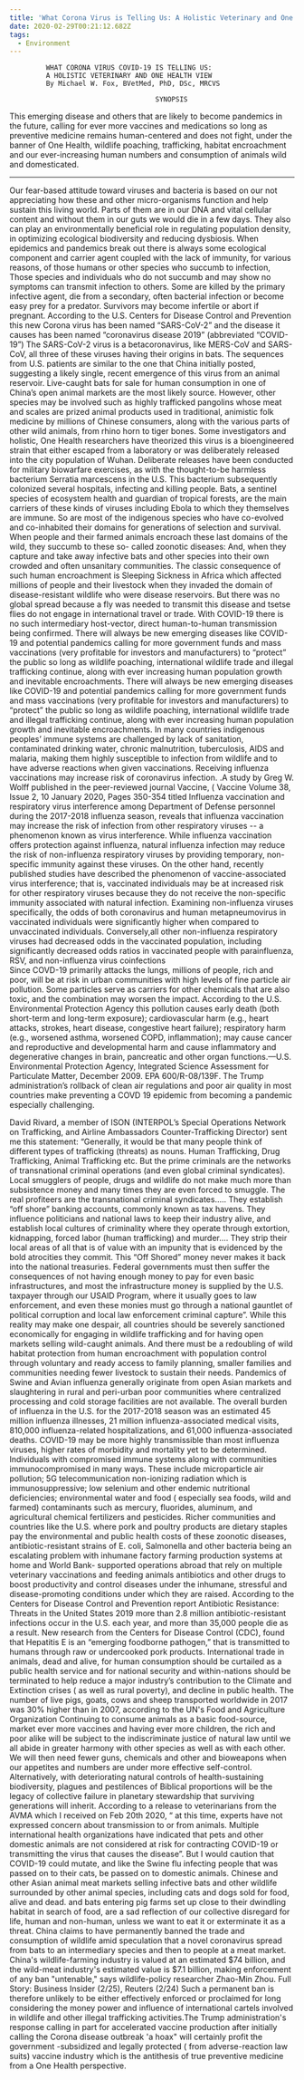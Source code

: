 ```yaml
---
title: 'What Corona Virus is Telling Us: A Holistic Veterinary and One Health View'
date: 2020-02-29T00:21:12.682Z
tags:
  - Environment
---
```

             WHAT CORONA VIRUS COVID-19 IS TELLING US: 
             A HOLISTIC VETERINARY AND ONE HEALTH VIEW
             By Michael W. Fox, BVetMed, PhD, DSc, MRCVS
                                                                                     
                                        SYNOPSIS
This emerging disease and others that are likely to become pandemics in the future, calling for ever more vaccines and medications so long as preventive medicine remains human-centered and does not fight, under the banner of One Health, wildlife poaching, trafficking, habitat encroachment and our ever-increasing human numbers and consumption of animals wild and domesticated.
***************************************************************


Our fear-based attitude toward viruses and bacteria is based on our not appreciating how these and other micro-organisms function and help sustain this living world. Parts of them are in our DNA and vital cellular content and without them in our guts we would die in a few days. They also can play an environmentally beneficial role in regulating population density, in optimizing ecological biodiversity and reducing dysbiosis.
When epidemics and pandemics break out there is always some ecological component and carrier agent coupled with the lack of immunity, for various reasons, of those humans or other species who succumb to infection, Those species and individuals who do not succumb and may show no symptoms can transmit infection to others. Some are killed by the primary infective agent, die from a secondary, often bacterial infection or become easy prey for a predator. Survivors may become infertile or abort if pregnant. 
According to the U.S. Centers for Disease Control and Prevention this new Corona virus has been named “SARS-CoV-2” and the disease it causes has been named “coronavirus disease 2019” (abbreviated “COVID-19”) The SARS-CoV-2 virus is a betacoronavirus, like MERS-CoV and SARS-CoV, all three of these viruses having their origins in bats. The sequences from U.S. patients are similar to the one that China initially posted, suggesting a likely single, recent emergence of this virus from an animal reservoir. Live-caught bats for sale for human consumption in one of China’s open animal markets are the most likely source.
However, other species may be involved such as highly trafficked pangolins whose meat and scales are prized animal products used in traditional, animistic folk medicine by millions of Chinese consumers, along with the various parts of other wild animals, from rhino horn to tiger bones.
Some investigators and holistic, One Health researchers have theorized this virus is a bioengineered strain that either escaped from a laboratory or was deliberately released into the city population of Wuhan. Deliberate releases have been conducted for military biowarfare exercises, as with the thought-to-be harmless bacterium Serratia marcescens in the U.S. This bacterium subsequently colonized several hospitals, infecting and killing people. 
Bats, a sentinel species of ecosystem health and guardian of tropical forests, are the main carriers of these kinds of viruses including Ebola to which they themselves are immune. So are most of the indigenous species who have co-evolved and co-inhabited their domains for generations of selection and survival. When people and their farmed animals encroach these last domains of the wild, they succumb to these so- called zoonotic diseases: And, when they capture and take away infective bats and other species into their own crowded and often unsanitary communities. The classic consequence of such human encroachment is Sleeping Sickness in Africa which affected millions of people and their livestock when they invaded the domain of disease-resistant wildlife who were disease reservoirs. But there was no global spread because a fly was needed to transmit this disease and tsetse flies do not engage in international travel or trade. With COVID-19 there is no such intermediary host-vector, direct human-to-human transmission being confirmed. 
There will always be new emerging diseases like COVID-19 and potential pandemics calling for more government funds and mass vaccinations (very profitable for investors and manufacturers) to “protect” the public so long as wildlife poaching, international wildlife trade and illegal trafficking continue, along with ever increasing human population growth and inevitable encroachments.
There will always be new emerging diseases like COVID-19 and potential pandemics calling for more government funds and mass vaccinations (very profitable for investors and manufacturers) to “protect” the public so long as wildlife poaching, international wildlife trade and illegal trafficking continue, along with ever increasing human population growth and inevitable encroachments. In many countries indigenous peoples’ immune systems are challenged by lack of sanitation, contaminated drinking water, chronic malnutrition, tuberculosis, AIDS and malaria, making them highly susceptible to infection from wildlife and to have adverse reactions when given vaccinations.
Receiving influenza vaccinations may increase risk of coronavirus infection. .A study by Greg W. Wolff published in the peer-reviewed journal Vaccine, ( Vaccine Volume 38, Issue 2, 10 January 2020, Pages 350-354 titled Influenza vaccination and respiratory virus interference among Department of Defense personnel during the 2017-2018 influenza season, reveals that influenza vaccination may increase the risk of infection from other respiratory viruses -- a phenomenon known as virus interference. While influenza vaccination offers protection against influenza, natural influenza infection may reduce the risk of non-influenza respiratory viruses by providing temporary, non-specific immunity against these viruses. On the other hand, recently published studies have described the phenomenon of vaccine-associated virus interference; that is, vaccinated individuals may be at increased risk for other respiratory viruses because they do not receive the non-specific immunity associated with natural infection. Examining non-influenza viruses specifically, the odds of both coronavirus and human metapneumovirus in vaccinated individuals were significantly higher when compared to unvaccinated individuals. Conversely,all other non-influenza respiratory viruses had decreased odds in the vaccinated population, including significantly decreased odds ratios in vaccinated people with parainfluenza, RSV, and non-influenza virus coinfections  
  Since COVD-19 primarily attacks the lungs, millions of people, rich and poor, will be at risk in urban communities with high levels of fine particle air pollution. Some particles serve as carriers for other chemicals that are also toxic, and the combination may worsen the impact. According to the U.S. Environmental Protection Agency this pollution causes early death (both short-term and long-term exposure); cardiovascular harm (e.g., heart attacks, strokes, heart disease, congestive heart failure); respiratory harm (e.g., worsened asthma, worsened COPD, inflammation); may cause cancer and reproductive and developmental harm and cause inflammatory and degenerative changes in brain, pancreatic and other organ functions.—U.S. Environmental Protection Agency, Integrated Science Assessment for Particulate Matter, December 2009. EPA 600/R-08/139F. The Trump administration’s rollback of clean air regulations and poor air quality in most countries make preventing a COVD 19 epidemic from becoming a pandemic especially challenging.

David Rivard, a member of ISON (INTERPOL’s Special Operations Network on Trafficking, and Airline Ambassadors Counter-Trafficking Director) sent me this statement: “Generally, it would be that many people think of different types of trafficking (threats) as nouns. Human Trafficking, Drug Trafficking, Animal Trafficking etc. But the prime criminals are the networks of transnational criminal operations (and even global criminal syndicates). Local smugglers of people, drugs and wildlife do not make much more than subsistence money and many times they are even forced to smuggle. The real profiteers are the transnational criminal syndicates….. They establish “off shore” banking accounts, commonly known as tax havens. They influence politicians and national laws to keep their industry alive, and establish local cultures of criminality where they operate through extortion, kidnapping, forced labor (human trafficking) and murder…. They strip their local areas of all that is of value with an impunity that is evidenced by the bold atrocities they commit. This “Off Shored” money never makes it back into the national treasuries. Federal governments must then suffer the consequences of not having enough money to pay for even basic infrastructures, and most the infrastructure money is supplied by the U.S. taxpayer through our USAID Program, where it usually goes to law enforcement, and even these monies must go through a national gauntlet of political corruption and local law enforcement criminal capture”.
While this reality may make one despair, all countries should be severely sanctioned economically for engaging in wildlife trafficking and for having open markets selling wild-caught animals. And there must be a redoubling of wild habitat protection from human encroachment with population control through voluntary and ready access to family planning, smaller families and communities needing fewer livestock to sustain their needs.
Pandemics of Swine and Avian influenza generally originate from open Asian markets and slaughtering in rural and peri-urban poor communities where centralized processing and cold storage facilities are not available. The overall burden of influenza in the U.S. for the 2017-2018 season was an estimated 45 million influenza illnesses, 21 million influenza-associated medical visits, 810,000 influenza-related hospitalizations, and 61,000 influenza-associated deaths. COVID-19 may be more highly transmissible than most influenza viruses, higher rates of morbidity and mortality yet to be determined. Individuals with compromised immune systems along with communities immunocompromised in many ways. These include microparticle air pollution; 5G telecommunication non-ionizing radiation which is immunosuppressive; low selenium and other endemic nutritional deficiencies; environmental water and food ( especially sea foods, wild and farmed) contaminants such as mercury, fluorides, aluminum, and agricultural chemical fertilizers and pesticides.
Richer communities and countries like the U.S. where pork and poultry products are dietary staples pay the environmental and public health costs of these zoonotic diseases, antibiotic-resistant strains of E. coli, Salmonella and other bacteria being an escalating problem with inhumane factory farming production systems at home and World Bank- supported operations abroad that rely on multiple veterinary vaccinations and feeding animals antibiotics and other drugs to boost productivity and control diseases under the inhumane, stressful and disease-promoting conditions under which they are raised. According to the Centers for Disease Control and Prevention report Antibiotic Resistance: Threats in the United States 2019 more than 2.8 million antibiotic-resistant infections occur in the U.S. each year, and more than 35,000 people die as a result. New research from the Centers for Disease Control (CDC), found that Hepatitis E is an “emerging foodborne pathogen,” that is transmitted to humans through raw or undercooked pork products.
 International trade in animals, dead and alive, for human consumption should be curtailed as a public health service and for national security and within-nations should be terminated to help reduce a major industry’s contribution to the Climate and Extinction crises ( as well as rural poverty),  and decline in public health. The number of live pigs, goats, cows and sheep transported worldwide in 2017 was 30% higher than in 2007, according to the UN's Food and Agriculture Organization
Continuing to consume animals as a basic food-source, market ever more vaccines and having ever more children, the rich and poor alike will be subject to the indiscriminate justice of natural law until we all abide in greater harmony with other species as well as with each other. We will then need fewer guns, chemicals and other and bioweapons when our appetites and numbers are under more effective self-control. Alternatively, with deteriorating natural controls of health-sustaining biodiversity, plagues and pestilences of Biblical proportions will be the legacy of collective failure in planetary stewardship that surviving generations will inherit.
According to a release to veterinarians from the AVMA which I received on Feb 20th 2020, “ at this time, experts have not expressed concern about transmission to or from animals. Multiple international health organizations have indicated that pets and other domestic animals are not considered at risk for contracting COVID-19 or transmitting the virus that causes the disease”. 
But I would caution that COVID-19 could mutate, and like the Swine flu infecting people that was passed on to their cats, be passed on to domestic animals. Chinese and other Asian animal meat markets selling infective bats and other wildlife surrounded by other animal species, including cats and dogs sold for food, alive and dead. and bats entering pig farms set up close to their dwindling habitat in search of food, are a sad reflection of our collective disregard for life, human and non-human, unless we want to eat it or exterminate it as a threat.
China claims to have permanently banned the trade and consumption of wildlife amid speculation that a novel coronavirus spread from bats to an intermediary species and then to people at a meat market. China's wildlife-farming industry is valued at an estimated $74 billion, and the wild-meat industry's estimated value is $7.1 billion, making enforcement of any ban "untenable," says wildlife-policy researcher Zhao-Min Zhou. Full Story: Business Insider (2/25),  Reuters (2/24)
Such a permanent ban is therefore unlikely to be either effectively enforced or proclaimed for long considering the money power and influence of international cartels involved in wildlife and other illegal trafficking activities.The Trump administration's response calling in part for accelerated vaccine production after initially calling the Corona disease outbreak 'a hoax" will certainly profit  the government -subsidized and legally protected ( from adverse-reaction law suits) vaccine industry which is the antithesis of true preventive medicine from a One Health perspective.
